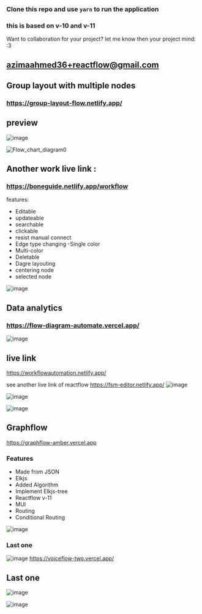 ### Clone this repo and use `yarn` to run the application
### this is based on v-10 and v-11
Want to collaboration for your project?
let me know then your project mind: :3
## azimaahmed36+reactflow@gmail.com

## Group layout with multiple nodes
### https://group-layout-flow.netlify.app/

## preview
![image](https://github.com/Azim-Ahmed/Automation-workflow/assets/67516192/5c9acc61-9027-4c3c-9457-6230677d8598)

![Flow_chart_diagram0](https://github.com/Azim-Ahmed/Automation-workflow/assets/67516192/e7ef290c-3f06-4e10-b663-f5bf9ca7b09b)

## Another work live link :
### https://boneguide.netlify.app/workflow
features: 
- Editable 
- updateable
- searchable 
- clickable 
- resist manual connect
- Edge type changing
-Single color 
- Multi-color
- Deletable
- Dagre layouting
- centering node
- selected node

![image](https://user-images.githubusercontent.com/67516192/229745209-f4679186-5cec-401c-9b8d-1e5066a3aeb0.png)

## Data analytics 

### https://flow-diagram-automate.vercel.app/
![image](https://github.com/Azim-Ahmed/Automation-workflow/assets/67516192/c41b5416-6a77-4f88-be5e-f92e713eb1ea)


## live link 
https://workflowautomation.netlify.app/

see another live link of reactflow
https://fsm-editor.netlify.app/
![image](https://user-images.githubusercontent.com/67516192/229745803-dfeee1e7-8e3f-4673-8910-918b664caa51.png)



![image](https://user-images.githubusercontent.com/67516192/218781461-0aac3060-ee8d-442b-a2ff-31bb1b9031a4.png)

![image](https://github.com/Azim-Ahmed/Automation-workflow/assets/67516192/3aa6cca6-fbb7-4d64-b670-8417948ad082)
## Graphflow
https://graphflow-amber.vercel.app
 ### Features
 - Made from JSON
 - Elkjs
 - Added Algorithm
 - Implement Elkjs-tree
 - Reactflow v-11
 - MUI
 - Routing
 - Conditional Routing
   
![image](https://github.com/Azim-Ahmed/Automation-workflow/assets/67516192/ff772940-1df9-4a09-8b7a-276c0dbff2ca)

### Last one

![image](https://github.com/Azim-Ahmed/Automation-workflow/assets/67516192/6321949d-f9ab-457d-8d05-323b1c91f789)
https://voiceflow-two.vercel.app/
## Last one
![image](https://github.com/Azim-Ahmed/Automation-workflow/assets/67516192/f0965567-33fa-46db-ad2c-1297a31d8883)

![image](https://github.com/Azim-Ahmed/Automation-workflow/assets/67516192/85f50dd6-0fe1-450b-9a6c-c421a4056ecf)


